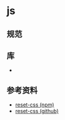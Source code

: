 # js

## 规范


## 库
- 


## 参考资料
- [reset-css (npm)](https://www.npmjs.com/package/reset-css)
- [reset-css (github)](https://github.com/shannonmoeller/reset-css)
